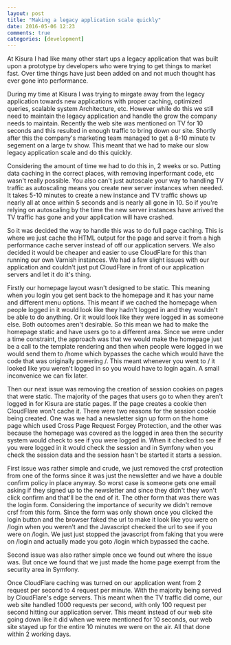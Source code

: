 ```yaml
---
layout: post
title: "Making a legacy application scale quickly"
date: 2016-05-06 12:23
comments: true
categories: [development]
---
```

At Kisura I had like many other start ups a legacy application that was built upon a prototype by developers who were trying to get things to market fast. Over time things have just been added on and not much thought has ever gone into performance.

During my time at Kisura I was trying to mirgate away from the legacy application towards new applications with proper caching, optimized queries, scalable system Architecture, etc. However while do this we still need to maintain the legacy application and handle the grow the company needs to maintain. Recently the web site was mentioned on TV for 10 seconds and this resulted in enough traffic to bring down our site. Shortly after this the company's marketing team managed to get a 8-10 minute tv segement on a large tv show. This meant that we had to make our slow legacy application scale and do this quickly.  

Considering the amount of time we had to do this in, 2 weeks or so. Putting data caching in the correct places, with removing inperformant code, etc wasn't really possible. You also can't just autoscale your way to handling TV traffic as autoscaling means you create new server instances when needed. It takes 5-10 minutes to create a new instance and TV traffic shows up nearly all at once within 5 seconds and is nearly all gone in 10. So if you're relying on autoscaling by the time the new server instances have arrived the TV traffic has gone and your application will have crashed.

So it was decided the way to handle this was to do full page caching. This is where we just cache the HTML output for the page and serve it from a high performance cache server instead of off our application servers. We also decided it would be cheaper and easier to use CloudFlare for this than running our own Varnish instances. We had a few slight issues with our application and couldn't just put CloudFlare in front of our application servers and let it do it's thing.

Firstly our homepage layout wasn't designed to be static. This meaning when you login you get sent back to the homepage and it has your name and different menu options. This meant if we cached the homepage when people logged in it would look like they hadn't logged in and they wouldn't be able to do anything. Or it would look like they were logged in as someone else. Both outcomes aren't desirable. So this mean we had to make the homepage static and have users go to a different area. Since we were under a time constraint, the approach was that we would make the homepage just be a call to the template rendering and then when people were logged in we would send them to /home which bypasses the cache which would have the code that was originally powering /. This meant whenever you went to / it looked like you weren't logged in so you would have to login again. A small inconvenice we can fix later.

Then our next issue was removing the creation of session cookies on pages that were static. The majority of the pages that users go to when they aren't logged in for Kisura are static pages. If the page creates a cookie then CloudFlare won't cache it. There were two reasons for the session cookie being created. One was we had a newsletter sign up form on the home page which used Cross Page Request Forgey Protection, and the other was because the homepage was covered as the logged in area then the security system would check to see if you were logged in. When it checked to see if you were logged in it would check the session and in Symfony when you check the session data and the session hasn't be started it starts a session.

First issue was rather simple and crude, we just removed the crsf protection from one of the forms since it was just the newsletter and we have a double confirm policy in place anyway. So worst case is someone gets one email asking if they signed up to the newsletter and since they didn't they won't click confirm and that'll be the end of it. The other form that was there was the login form. Considering the importance of security we didn't remove crsf from this form. Since the form was only shown once you clicked the login button and the browser faked the url to make it look like you were on /login when you weren't and the Javascript checked the url to see if you were on /login. We just just stopped the javascript from faking that you were on /login and actually made you goto /login which bypassed the cache.

Second issue was also rather simple once we found out where the issue was. But once we found that we just made the home page exempt from the security area in Symfony.

Once CloudFlare caching was turned on our application went from 2 request per second to 4 request per minute. With the majority being served by CloudFlare's edge servers. This meant when the TV traffic did come, our web site handled 1000 requests per second, with only 100 request per second hitting our application server. This meant instead of our web site going down like it did when we were mentioned for 10 seconds, our web site stayed up for the entire 10 minutes we were on the air. All that done within 2 working days.
